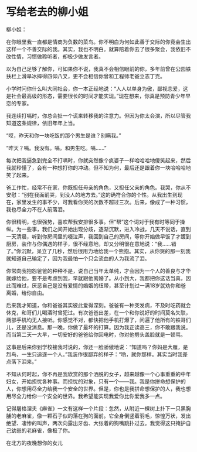 # 写给老去的柳小姐

柳小姐： 

在你眼里我一直都是情商为负数的菜鸟。你不明白为何如此善于交际的你竟会生出这样一个不善交际的我。其实，我也不明白。就算陪着你去了很多聚会，我依旧不改性情，习惯做聆听者，却极少做发言者。 

以为自己足够了解你，可如果你不说，我真不会相信眼前的你，多年前曾在公园铁扶栏上滑旱冰摔得四仰八叉，更不会相信你曾和工程师老爸立志丁克。 

小学时问你什么叫大同社会，你一本正经地说：“人人以单身为傲，鄙视恋爱，这是社会最高级的形态，需要很长的时间才能实现。”现在想来，你真是预防青少年早恋的专家。 

我连续打嗝时，你总会扯一个谎来转移我的注意力。但因为你太会演，所以尽管我知道这条规律，依旧年年上当。 

“哎，昨天和你一块吃饭的那个男生是谁？别瞒我。” 

“昨天？嗝。我没有。嗝。和男生吃。嗝……” 

每次把我逼急到完全不打嗝时，你就突然像个疯婆子一样哈哈哈地傻笑起来，然后我就秒懂了，会有一种想打你的冲动。但不知为何，最后还是跟着你一块哈哈哈地笑了起来。 

爸工作忙，经常不在家，你既担任母亲的角色，又担任父亲的角色。我哭，你从不安慰：“别在我面前哭，到没人的地方去。”这的确符合你的个性。从我出生到现在，家里发生的事不少，可我看你哭的次数不超过三次。后来，像成了一种习惯，我也尽全力不在人前落泪。 

你很精明，也很强势，喜欢帮我安排很多事。但“帮”这个词对于我有时等同于操纵。为一些事，我们之间开始出现分歧，逐渐沉默，进入冷战，几天不说话，直到一天清晨，听到你房间里的啜泣声，我回到自己的房间，等你开始做早饭了才踱到厨房，装作与你偶遇的样子，很不经意地，却又分明很在意地说：“我……错了。”你沉默，呆立了几秒，然后很用力地给我一个熊抱。其实，从你哭的那一刻我就知道自己输定了，因为我最怕一个只会流血的人为我流了泪。 

你常向我抱怨爸爸的种种不是，说自己当年太单纯，才会因为一个人的善良与才华就嫁给他，要不是考虑到我，早就跟他离婚了。从小到大，我都把你这话当真，因此而难过，厌恶自己是没有爱情的婚姻的纽带，甚至计划过一满18岁就劝你和爸离婚，给你自由。 

后来我才知道，你和爸爸其实彼此爱得深刻。爸爸有一种突发病，不及时吃药就会休克，和哥们儿喝酒时曾犯过。有次爸爸出差，在一个和你说好的时间莫名失联，两部手机均无人接听。你感觉不对，都快把他手机打爆了，问遍了他所有的铁哥们儿，还是没消息。那一晚，你做了最坏的打算。因为我正读高三，你不敢跟我说。而当第二天一大早，一切安好的爸爸给你回电时，你对他劈头盖脸就是一顿骂。 

这事是后来你到学校接我时说的，你还一脸骄傲地说：“知道吗？你妈是大雁，是烈鸟，一生只追逐一个人。”我装作很鄙弃的样子：“哟，就你那样。其实当时我差点落下泪来。” 

不知从何时起，你不再是我欣赏的那个洒脱的女子，越来越像一个心事重重的中年妇女，开始担忧各种事。而担忧的对象，只有一个——我。我是你拼命想保护的人，你想用尽全力给我一个安全的世界。但是，你也是我拼命想保护的人，我也想用尽全力给你一个安全的世界。我希望能实现我爱你比你爱我多一点。 

记得屠格涅夫《麻雀》一文有这样一个片段：忽然，从附近一棵树上扑下一只黑胸脯的老麻雀，像一颗石子似的落在狗的面前。它全身倒竖着羽毛，惊惶万状，发出绝望、凄惨的叫声，两次向露出牙齿、大张着的狗嘴跳扑过去。我觉得这只掩护自己幼崽的老麻雀，像极了你。 

在北方的夜晚想你的女儿